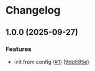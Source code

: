 # Changelog

## 1.0.0 (2025-09-27)


### Features

* init from config ([#1](https://github.com/y3owk1n/Bindery.spoon/issues/1)) ([9dd885e](https://github.com/y3owk1n/Bindery.spoon/commit/9dd885e45de7342e7fd2a20ac67c7761a9f8bf27))
